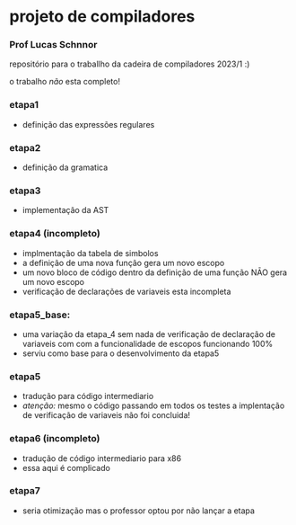 # projeto de compiladores
### Prof Lucas Schnnor

repositório para o traballho da cadeira de compiladores 2023/1 :)

o trabalho *não* esta completo!

### etapa1
 - definição das expressões regulares

### etapa2
 - definição da gramatica

### etapa3
 - implementação da AST

### etapa4 (incompleto)
 - implmentação da tabela de simbolos
 - a definição de uma nova função gera um novo escopo
 - um novo bloco de código dentro da definição de uma função NĀO gera um novo escopo
 - verificação de declarações de variaveis esta incompleta

### etapa5_base:
 - uma variação da etapa_4 sem nada de verificação de declaração de variaveis com com a funcionalidade de escopos funcionando 100%
 - serviu como base para o desenvolvimento da etapa5

### etapa5
 - tradução para código intermediario
 - *atenção:* mesmo o código passando em todos os testes a implentação de verificação de variaveis não foi concluida!

### etapa6 (incompleto)
 - tradução de código intermediario para x86
 - essa aqui é complicado

### etapa7
 - seria otimização mas o professor optou por não lançar a etapa